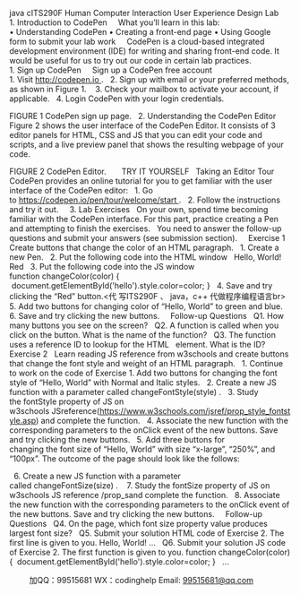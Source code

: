 java cITS290F Human Computer Interaction  User Experience Design
Lab 1. Introduction to CodePen
 
 
What you’ll learn in this lab:
 
• Understanding CodePen
• Creating a front-end page
• Using Google form to submit your lab work
 
 
CodePen is a cloud-based integrated development environment (IDE) for writing and sharing front-end code. It would be useful for us to try out our code in certain lab practices. 
 
 
1. Sign up CodePen  
 
Sign up a CodePen free account
 
1. Visit http://codepen.io .
 
2. Sign up with email or your preferred methods, as shown in Figure 1. 
 
3. Check your mailbox to activate your account, if applicable.
 
4. Login CodePen with your login credentials.
 

FIGURE 1
CodePen sign up page.
 
2. Understanding the CodePen Editor
 
Figure 2 shows the user interface of the CodePen Editor. It consists of 3 editor panels for HTML, CSS and JS that you can edit your code and scripts, and a live preview panel that shows the resulting webpage of your code. 
 

FIGURE 2
CodePen Editor.
 
 
 
TRY IT YOURSELF
 
Taking an Editor Tour
 
CodePen provides an online tutorial for you to get familiar with the user interface of the CodePen editor:
 
1. Go to https://codepen.io/pen/tour/welcome/start .
 
2. Follow the instructions and try it out.
 
 
3. Lab Exercises
 
On your own, spend time becoming familiar with the CodePen interface. For this part, practice creating a Pen and attempting to finish the exercises.
 
You need to answer the follow-up questions and submit your answers (see submission section).
 
 
Exercise 1
 
Create buttons that change the color of an HTML paragraph.
 
1. Create a new Pen.
 
2. Put the following code into the HTML window
 
Hello, World!
Red
 
3. Put the following code into the JS window
function changeColor(color) {
 document.getElementById('hello').style.color=color;
}
 
4. Save and try clicking the “Red” button.<代 写ITS290F 、 java，c++
代做程序编程语言br> 
5. Add two buttons for changing color of “Hello, World” to green and blue.
 
6. Save and try clicking the new buttons.
 
 
Follow-up Questions
 
Q1. How many buttons you see on the screen?
 
Q2. A function is called when you click on the button. What is the name of the function?
 
Q3. The function uses a reference ID to lookup for the HTML 
 element. What is the ID?
 
Exercise 2
 
Learn reading JS reference from w3schools and create buttons that change the font style and weight of an HTML paragraph.
 
1. Continue to work on the code of Exercise 1. Add two buttons for changing the font style of “Hello, World” with Normal and Italic styles.
 
2. Create a new JS function with a parameter called changeFontStyle(style) .
 
3. Study the fontStyle property of JS on w3schools JSreference(https://www.w3schools.com/jsref/prop_style_fontstyle.asp) and complete the function.
 
4. Associate the new function with the corresponding parameters to the onClick event of the new buttons. Save and try clicking the new buttons.
 
5. Add three buttons for changing the font size of “Hello, World” with size “x-large”, “250%”, and “100px”. The outcome of the page should look like the follows:
 

 
6. Create a new JS function with a parameter called changeFontSize(size) . 
 
7. Study the fontSize property of JS on w3schools JS reference /prop_sand complete the function.
 
8. Associate the new function with the corresponding parameters to the onClick event of the new buttons. Save and try clicking the new buttons.
 
 
Follow-up Questions
 
Q4. On the page, which font size property value produces largest font size?
 
Q5. Submit your solution HTML code of Exercise 2. The first line is given to you.
Hello, World!
...
 
Q6. Submit your solution JS code of Exercise 2. The first function is given to you.
function changeColor(color) {
 document.getElementById('hello').style.color=color;
}
 
...

         
加QQ：99515681  WX：codinghelp  Email: 99515681@qq.com
